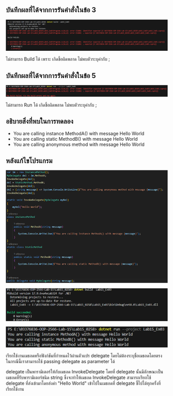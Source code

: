 ## บันทึกผลที่ได้จากการรันคำสั่งในข้อ 3

![pic](/Pictures/pic-5.png)

ไม่สามารถ Build ได้ เพราะ เกิดขึ้อผิดพลาด ไม่พบตัวระบุค่ากับ ;

## บันทึกผลที่ได้จากการรันคำสั่งในข้อ 5

![pic](/Pictures/pic-6.png)

ไม่สามารถ Run ได้ เกิดขึ้อผิดพลาด ไม่พบตัวระบุค่ากับ ;

## อธิบายสิ่งที่พบในการทดลอง

- You are calling instance MethodA() with message Hello World
- You are calling static MethodB() with message Hello World
- You are calling anonymous method with message Hello World

## หลังแก้ไขโปรแกรม

![pic](/Pictures/pic-9.png)

![pic](/Pictures/pic-7.png)

![pic](/Pictures/pic-8.png)

เรียกใช้งานเมธอดหรือฟังก์ชันที่กำหนดไว้ผ่านตัวแปร delegate โดยไม่ต้องระบุชื่อเมธอดโดยตรง ในกรณีนี้เราสามารถใช้ passing delegate as parameter ได้

delegate เป็นพารามิเตอร์ให้กับเมธอด InvokeDelegate โดยที่ delegate นั้นมีลักษณะเป็นเมธอดที่รับพารามิเตอร์ชนิด string  ซึ่งจะทำให้เมธอด InvokeDelegate สามารถเรียกใช้ delegate ที่ส่งเข้ามาโดยส่งค่า "Hello World" เข้าไปในเมธอดที่ delegate ชี้ไปได้ทุกครั้งที่เรียกใช้งาน